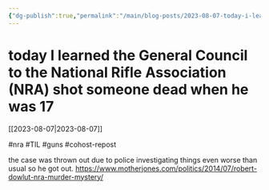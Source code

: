 ```yaml
---
{"dg-publish":true,"permalink":"/main/blog-posts/2023-08-07-today-i-learned-the-general-council-to-the-national-rifle-association-nra-shot-someone-dead-when-he-was-17/","noteIcon":""}
---
```



# today I learned the General Council to the National Rifle Association (NRA) shot someone dead when he was 17
[[2023-08-07\|2023-08-07]]

#nra #TIL #guns #cohost-repost

the case was thrown out due to police investigating things even worse than usual so he got out.
https://www.motherjones.com/politics/2014/07/robert-dowlut-nra-murder-mystery/
